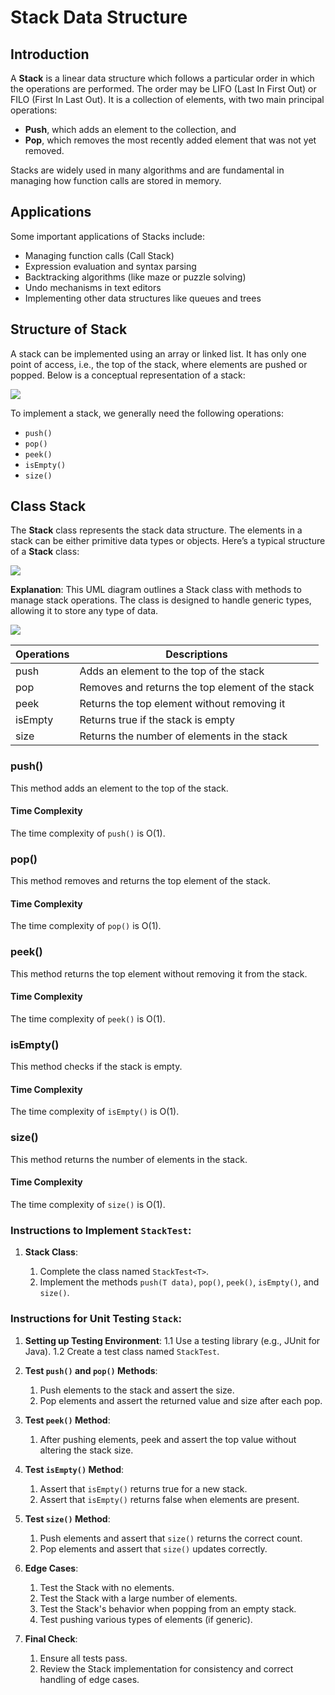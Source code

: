 # Stack Data Structure

## Introduction

A **Stack** is a linear data structure which follows a particular order in which the operations are performed. The order may be LIFO (Last In First Out) or FILO (First In Last Out). It is a collection of elements, with two main principal operations:

* **Push**, which adds an element to the collection, and
* **Pop**, which removes the most recently added element that was not yet removed.

Stacks are widely used in many algorithms and are fundamental in managing how function calls are stored in memory.

## Applications

Some important applications of Stacks include:

* Managing function calls (Call Stack)
* Expression evaluation and syntax parsing
* Backtracking algorithms (like maze or puzzle solving)
* Undo mechanisms in text editors
* Implementing other data structures like queues and trees

## Structure of Stack

A stack can be implemented using an array or linked list. It has only one point of access, i.e., the top of the stack, where elements are pushed or popped. Below is a conceptual representation of a stack:

![](./assets/stack_diagram.png)

To implement a stack, we generally need the following operations:

* `push()`
* `pop()`
* `peek()`
* `isEmpty()`
* `size()`

## Class Stack

The **Stack** class represents the stack data structure. The elements in a stack can be either primitive data types or objects. Here’s a typical structure of a **Stack** class:

![](./assets/stack_class_uml.png)

**Explanation**: This UML diagram outlines a Stack class with methods to manage stack operations. The class is designed to handle generic types, allowing it to store any type of data.

![](./assets/stack_operations.png)

| Operations | Descriptions |
| ---------- | ------------ |
| push       | Adds an element to the top of the stack |
| pop        | Removes and returns the top element of the stack |
| peek       | Returns the top element without removing it |
| isEmpty    | Returns true if the stack is empty |
| size       | Returns the number of elements in the stack |

### push()

This method adds an element to the top of the stack.

#### Time Complexity

The time complexity of `push()` is O(1).

### pop()

This method removes and returns the top element of the stack.

#### Time Complexity

The time complexity of `pop()` is O(1).

### peek()

This method returns the top element without removing it from the stack.

#### Time Complexity

The time complexity of `peek()` is O(1).

### isEmpty()

This method checks if the stack is empty.

#### Time Complexity

The time complexity of `isEmpty()` is O(1).

### size()

This method returns the number of elements in the stack.

#### Time Complexity

The time complexity of `size()` is O(1).

### Instructions to Implement `StackTest`:

1. **Stack Class**:

   1. Complete the class named `StackTest<T>`. 
   2. Implement the methods `push(T data)`, `pop()`, `peek()`, `isEmpty()`, and `size()`.

### Instructions for Unit Testing `Stack`:

1. **Setting up Testing Environment**:
   1.1 Use a testing library (e.g., JUnit for Java).
   1.2 Create a test class named `StackTest`.

2. **Test `push()` and `pop()` Methods**:
   1. Push elements to the stack and assert the size. 
   2. Pop elements and assert the returned value and size after each pop.

3. **Test `peek()` Method**:
   1. After pushing elements, peek and assert the top value without altering the stack size.

4. **Test `isEmpty()` Method**:
   1. Assert that `isEmpty()` returns true for a new stack. 
   2. Assert that `isEmpty()` returns false when elements are present.

5. **Test `size()` Method**:
   1. Push elements and assert that `size()` returns the correct count. 
   2. Pop elements and assert that `size()` updates correctly.

6. **Edge Cases**:
   1. Test the Stack with no elements. 
   2. Test the Stack with a large number of elements. 
   3. Test the Stack's behavior when popping from an empty stack. 
   4. Test pushing various types of elements (if generic).

7. **Final Check**:
   1. Ensure all tests pass. 
   2. Review the Stack implementation for consistency and correct handling of edge cases.

